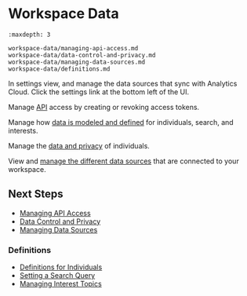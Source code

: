 # Workspace Data

```{toctree}
:maxdepth: 3

workspace-data/managing-api-access.md
workspace-data/data-control-and-privacy.md
workspace-data/managing-data-sources.md
workspace-data/definitions.md
```

In settings view, and manage the data sources that sync with Analytics Cloud. Click the settings link at the bottom left of the UI.

Manage [API](./workspace-data/managing-api-access.md) access by creating or revoking access tokens. 

Manage how [data is modeled and defined](./workspace-data/definitions.md) for individuals, search, and interests. 

Manage the [data and privacy](./workspace-data/data-control-and-privacy.md) of individuals. 

View and [manage the different data sources](./workspace-data/managing-data-sources.md) that are connected to your workspace. 

## Next Steps

- [Managing API Access](./workspace-data/managing-api-access.md)
- [Data Control and Privacy](./workspace-data/data-control-and-privacy.md)
- [Managing Data Sources](./workspace-data/managing-data-sources.md)

### Definitions

- [Definitions for Individuals](./workspace-data/definitions/definitions-for-individuals.md)
- [Setting a Search Query](./workspace-data/definitions/setting-a-search-query.md)
- [Managing Interest Topics](./workspace-data/definitions/managing-interest-topics.md)